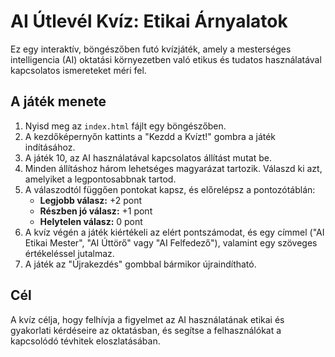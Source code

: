 # AI Útlevél Kvíz: Etikai Árnyalatok

Ez egy interaktív, böngészőben futó kvízjáték, amely a mesterséges intelligencia (AI) oktatási környezetben való etikus és tudatos használatával kapcsolatos ismereteket méri fel.

## A játék menete

1.  Nyisd meg az `index.html` fájlt egy böngészőben.
2.  A kezdőképernyőn kattints a "Kezdd a Kvízt!" gombra a játék indításához.
3.  A játék 10, az AI használatával kapcsolatos állítást mutat be.
4.  Minden állításhoz három lehetséges magyarázat tartozik. Válaszd ki azt, amelyiket a legpontosabbnak tartod.
5.  A válaszodtól függően pontokat kapsz, és előrelépsz a pontozótáblán:
    *   **Legjobb válasz:** +2 pont
    *   **Részben jó válasz:** +1 pont
    *   **Helytelen válasz:** 0 pont
6.  A kvíz végén a játék kiértékeli az elért pontszámodat, és egy címmel ("AI Etikai Mester", "AI Úttörő" vagy "AI Felfedező"), valamint egy szöveges értékeléssel jutalmaz.
7.  A játék az "Újrakezdés" gombbal bármikor újraindítható.

## Cél

A kvíz célja, hogy felhívja a figyelmet az AI használatának etikai és gyakorlati kérdéseire az oktatásban, és segítse a felhasználókat a kapcsolódó tévhitek eloszlatásában.
